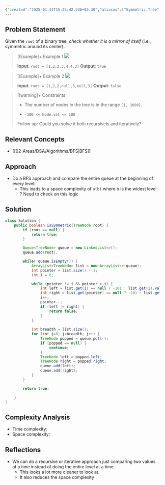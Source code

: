 ```yaml
---
{"created":"2025-01-14T15:25:42.536+05:30","aliases":["Symmetric Tree"],"completed":true,"redo":false,"Best solution":false,"Description":null,"leetcode-index":101,"link":"https://leetcode.com/problems/symmetric-tree","difficulty":"Easy","tags":["leetcode/tree","leetcode/depth-first-search","leetcode/breadth-first-search","leetcode/binary-tree","leetcode/unoptimized"],"date created":"2024-12-04T07:35","date modified":"2025-01-14T17:29","publish":true,"PassFrontmatter":true,"updated":"2025-01-14T17:29:59.677+05:30"}
---
```




## Problem Statement

Given the `root` of a binary tree, *check whether it is a mirror of itself* (i.e., symmetric around its center).

 

>[!Example]+ Example 1
>![](https://assets.leetcode.com/uploads/2021/02/19/symtree1.jpg)
>
>**Input**: `root = [1,2,2,3,4,4,3]`
>**Output**: `true
`

>[!Example]+ Example 2
>![](https://assets.leetcode.com/uploads/2021/02/19/symtree2.jpg)
>
>**Input**: `root = [1,2,2,null,3,null,3]`
>**Output**: `false
`

>[!warning]+ Constraints
>- The number of nodes in the tree is in the range `[1, 1000]`.
>
>- `-100 <= Node.val <= 100`
>
>
>
>
>
>
>Follow up: Could you solve it both recursively and iteratively?

## Relevant Concepts
- [[02-Areas/DSA/Algorithms/BFS\|BFS]]

## Approach
- Do a BFS approach and compare the entire queue at the beginning of every level.
	- This leads to a space complexity of `o(b)` where b is the widest level ? Need to check on this logic
## Solution
```Java
class Solution {
    public boolean isSymmetric(TreeNode root) {
        if (root == null) {
            return true;
        }

        Queue<TreeNode> queue = new LinkedList<>();
        queue.add(root);

        while(!queue.isEmpty()) {
            ArrayList<TreeNode> list = new ArrayList<>(queue);
            int pointer = list.size() - 1;
            int i = 0;

            while (pointer != i && pointer > i) {
                int left = list.get(i) == null ? -101 : list.get(i).val;
                int right = list.get(pointer) == null ? -101 : list.get(pointer).val;
                i++;
                pointer--;
                if (left != right) {
                    return false;
                }
            }
            
            int breadth = list.size();
            for (int j=0; j<breadth; j++) {
                TreeNode popped = queue.poll();
                if (popped == null) {
                    continue;
                }
                TreeNode left = popped.left;
                TreeNode right = popped.right;
                queue.add(left);
                queue.add(right);
            }
        }

        return true;

    }
}
```

## Complexity Analysis
- Time complexity:
- Space complexity:

## Reflections
- We can do a recursive or iterative approach just comparing two values at a time instead of doing the entire level at a time.
	- This looks a lot more cleaner to look at.
	- It also reduces the space complexity
